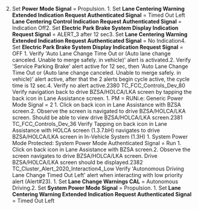 2. Set **Power Mode Signal** = Propulsion. 1. Set **Lane Centering Warning Extended Indication Request Authenticated Signal** = Timed Out Left **Lane Centering Control Indication Request Authenticated Signal** = Indication Off2. Set **Electric Park Brake System Display Indication Request Signal** = ALERT_3 after 12 sec3. Set **Lane Centering Warning Extended Indication Request Authenticated Signal** = No Indication4. Set **Electric Park Brake System Display Indication Request Signal** = OFF 1. Verify 'Auto Lane Change Time Out or (Auto lane change canceled. Unable to merge safely. in vehicle)' alert is activated.2. Verify 'Service Parking Brake' alert active for 12 sec, then 'Auto Lane Change Time Out or (Auto lane change canceled. Unable to merge safely. in vehicle)' alert active, after that the 2 alerts begin cycle active, the cycle time is 12 sec.4. Verify no alert active.2380 TC_FCC_Controls_Dev_80 Verify navigation back to drive BZSA/HOLCA/LKA screen by tapping the back icon in Lane Assistance screen. 1. PM = RUNi.e: Generic Power Mode Signal = 2 1. Click on back icon in Lane Assistance with BZSA screen.2. Observe the screen is navigated to drive BZSA/HOLCA/LKA screen. Should be able to view drive BZSA/HOLCA/LKA screen.2381 TC_FCC_Controls_Dev_36 Verify Tapping on back icon in Lane Assistance with HOLCA screen (1.3.7.bH) navigates to drive BZSA/HOLCA/LKA screen in In-Vehicle System (1.3H) 1. System Power Mode Protected: System Power Mode Authenticated Signal = Run 1. Click on back icon in Lane Assistance with BZSA screen.2. Observe the screen navigates to drive BZSA/HOLCA/LKA screen. Drive BZSA/HOLCA/LKA screen should be displayed.2382 TC_Cluster_Alert_2020_Interaction4_Low Verify 'Autonomous Driving Lane Change Timed Out Left' alert when interacting with low priority alert (Alert#23). 1. Set **Lane Change Warnings CAL** = Autonomous Driving.2. Set **System Power Mode Signal** = Propulsion. 1. Set **Lane Centering Warning Extended Indication Request Authenticated Signal** = Timed Out Left